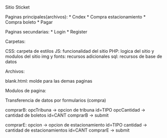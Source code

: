 Sitio Sticket

Paginas principales(archivos):
	* Cndex
	* Compra estacionamiento
	* Compra boleto
	* Pagar

Paginas secundarias:
	* Login
	* Register

Carpetas:

CSS: carpeta de estilos
JS: funcionalidad del sitio
PHP: logica del sitio y modulos del sitio
img y fonts: recursos adicionales
sql: recursos de base de datos

Archivos:

blank.html: molde para las demas paginas

Modulos de pagina:
<?php require 'php/head.php'?>
<?php require 'php/logo.php'?>
<?php require 'php/social.php'?>
<?php require 'php/footer.php'?>
<?php require 'php/scripts.php'?>


Transferencia de datos por formularios (compra)

comprarB:
	opcTribuna		-> opcion de tribuna
		id=TIPO
	opcCantidad		-> cantidad de boletos
		id=CANT
	comprarB		-> submit

comprarE:
	opcion			-> opcion de estacionamiento
		id=TIPO
	cantidad		-> cantidad de estacionamientos
		id=CANT
	comprarE		-> submit	